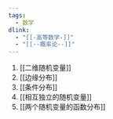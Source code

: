 ```yaml
---
tags:
  - 数学
dlink:
  - "[[-高等数学-]]"
  - "[[--概率论--]]"
---
```

1. [[二维随机变量]]
2. [[边缘分布]]
3. [[条件分布]]
4. [[相互独立的随机变量]]
5. [[两个随机变量的函数分布]]